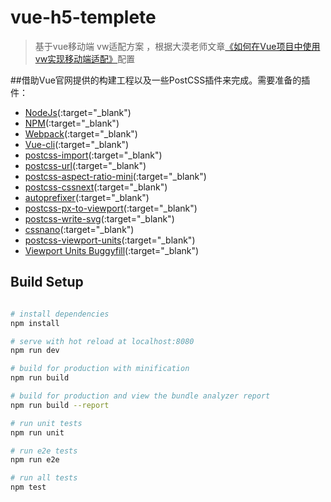 # vue-h5-templete

>基于vue移动端 vw适配方案 ，根据大漠老师文章[《如何在Vue项目中使用vw实现移动端适配》](http://www.w3cplus.com/mobile/vw-layout-in-vue.html)配置


##借助Vue官网提供的构建工程以及一些PostCSS插件来完成。需要准备的插件：

* [NodeJs](https://nodejs.org/en/)(:target="_blank")
* [NPM](https://www.npmjs.com/)(:target="_blank")
* [Webpack](https://webpack.js.org/)(:target="_blank")
* [Vue-cli](http://github.com/vuejs/vue-cli)(:target="_blank")
* [postcss-import](https://github.com/postcss/postcss-import)(:target="_blank")
* [postcss-url](https://github.com/postcss/postcss-url)(:target="_blank")
* [postcss-aspect-ratio-mini](https://github.com/yisibl/postcss-aspect-ratio-mini)(:target="_blank")
* [postcss-cssnext](https://github.com/MoOx/postcss-cssnext)(:target="_blank")
* [autoprefixer](https://github.com/postcss/autoprefixer)(:target="_blank")
* [postcss-px-to-viewport](https://github.com/evrone/postcss-px-to-viewport)(:target="_blank")
* [postcss-write-svg](https://github.com/jonathantneal/postcss-write-svg)(:target="_blank")
* [cssnano](https://github.com/ben-eb/cssnano)(:target="_blank")
* [postcss-viewport-units](https://github.com/springuper/postcss-viewport-units)(:target="_blank")
* [Viewport Units Buggyfill](https://github.com/rodneyrehm/viewport-units-buggyfill)(:target="_blank")

## Build Setup

``` bash

# install dependencies
npm install

# serve with hot reload at localhost:8080
npm run dev

# build for production with minification
npm run build

# build for production and view the bundle analyzer report
npm run build --report

# run unit tests
npm run unit

# run e2e tests
npm run e2e

# run all tests
npm test
```

